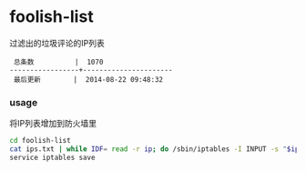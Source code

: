 foolish-list
============

过滤出的垃圾评论的IP列表

```
 总条数          |  1070       
-----------------+----------------------
 最后更新        |  2014-08-22 09:48:32     
```

### usage

将IP列表增加到防火墙里

```bash
cd foolish-list
cat ips.txt | while IDF= read -r ip; do /sbin/iptables -I INPUT -s "$ip" -j DROP; done
service iptables save
```

